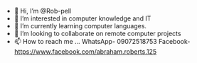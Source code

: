 - 👋 Hi, I’m @Rob-pell
- 👀 I’m interested in computer knowledge and IT
- 🌱 I’m currently learning computer languages.
- 💞️ I’m looking to collaborate on remote computer projects
- 📫 How to reach me ... WhatsApp- 09072518753
                         Facebook-https://www.facebook.com/abraham.roberts.125

<!---
Rob-pell/Rob-pell is a ✨ special ✨ repository because its `README.md` (this file) appears on your GitHub profile.
You can click the Preview link to take a look at your changes.
--->
